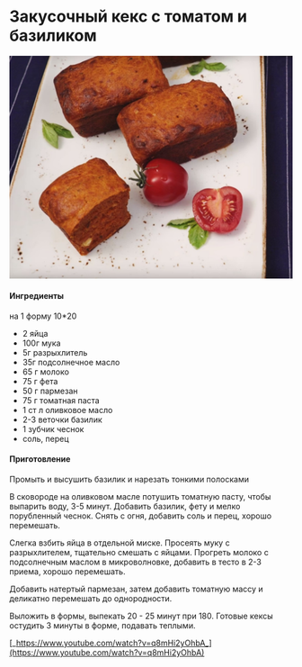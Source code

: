 # Закусочный кекс с томатом и базиликом

![Закусочный кекс с томатом и базиликом](../../pics/untitled.jpg)

#### Ингредиенты

на 1 форму 10\*20

* 2 яйца
* 100г мука
* 5г разрыхлитель
* 35г подсолнечное масло
* 65 г молоко
* 75 г фета
* 50 г пармезан
* 75 г томатная паста
* 1 ст л оливковое масло
* 2-3 веточки базилик
* 1 зубчик чеснок
* соль, перец

#### Приготовление

Промыть и высушить базилик и нарезать тонкими полосками

В сковороде на оливковом масле потушить томатную пасту, чтобы выпарить воду, 3-5 минут. Добавить базилик, фету и мелко порубленный чеснок. Снять с огня, добавить соль и перец, хорошо перемешать.

Слегка взбить яйца в отдельной миске. Просеять муку с разрыхлителем, тщательно смешать с яйцами. Прогреть молоко с подсолнечным маслом в микроволновке, добавить в тесто в 2-3 приема, хорошо перемешать.

Добавить натертый пармезан, затем добавить томатную массу и деликатно перемешать до однородности.

Выложить в формы, выпекать 20 - 25 минут при 180. Готовые кексы остудить 3 минуты в форме, подавать теплыми.

[_https://www.youtube.com/watch?v=q8mHi2yOhbA_](https://www.youtube.com/watch?v=q8mHi2yOhbA)
